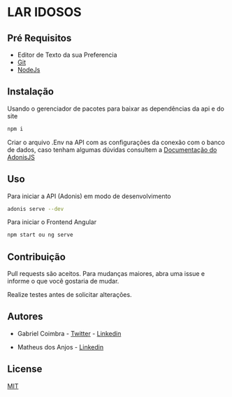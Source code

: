 # LAR IDOSOS



## Pré Requisitos
* Editor de Texto da sua Preferencia 
* [Git](https://git-scm.com/)
* [NodeJs](https://nodejs.org/en/) 
## Instalação
Usando o gerenciador de pacotes para baixar as dependências da api e do site

```bash
npm i
```
Criar o arquivo .Env na API com as configurações da conexão com o banco de dados, caso tenham algumas dúvidas consultem a [Documentação do AdonisJS](https://docs.adonisjs.com/guides/environment-variables)

## Uso
Para iniciar a API (Adonis) em modo de desenvolvimento
```bash
adonis serve --dev 
```
Para iniciar o Frontend Angular 
```bash
npm start ou ng serve
```
## Contribuição
Pull requests são aceitos. Para mudanças maiores, abra uma issue e informe o que você gostaria de mudar.

Realize testes antes de solicitar alterações.

## Autores
* Gabriel Coimbra - [Twitter](https://twitter.com/CoimbroX) - [Linkedin](https://www.linkedin.com/in/coimbrawebs)

* Matheus dos Anjos - [Linkedin](https://www.linkedin.com/in/matheus-dos-anjos-barbosa-3043b518a/)
## License
[MIT](https://choosealicense.com/licenses/mit/)
